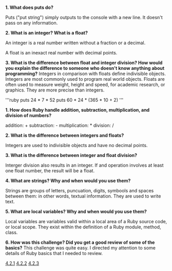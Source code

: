**1. What does puts do?**

Puts ("put string") simply outputs to the console with a new line. It doesn't pass on any information.

**2. What is an integer? What is a float?**

An integer is a real number written without a fraction or a decimal.

A float is an inexact real number with decimal points.

**3. What is the difference between float and integer division? How would you explain the difference to someone who doesn't know anything about programming?**
Integers in comparison with floats define indivisible objects.
Integers are most commonly used to program real world objects.
Floats are often used to measure weight, height and speed, for academic research, or graphics. They are more precise than integers.

'''ruby
puts 24 * 7 * 52
puts 60 * 24 * (365 * 10 + 2)
'''

**1. How does Ruby handle addition, subtraction, multiplication, and division of numbers?**

addition: +
subtraction: -
multiplication: *
division: /

**2. What is the difference between integers and floats?**

Integers are used to indivisible objects and have no decimal points.

**3. What is the difference between integer and float division?**

Interger division also results in an integer.
If and operation involves at least one float number, the result will be a float.

**4. What are strings? Why and when would you use them?**

Strings are groups of letters, puncuation, digits, symbools and spaces between them: in other words, textual information. They are used to write text.

**5. What are local variables? Why and when would you use them?**

Local variables are variables valid within a local area of a Ruby source code, or local scope. They exist within the definition of a Ruby module, method, class.

**6. How was this challenge? Did you get a good review of some of the basics?**
This challenge was quite easy. I directed my attention to some details of Ruby basics that I needed to review.

[4.2.1](https://github.com/ftBessmann/phase-0/blob/master/phase-0/week-4/defining-variables.rb)
[4.2.2](https://github.com/ftBessmann/phase-0/blob/master/phase-0/week-4/simple-string.rb)
[4.2.3](https://github.com/ftBessmann/phase-0/blob/master/phase-0/week-4/basic-math.rb)


